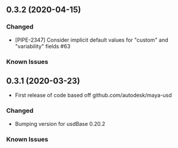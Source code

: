 ## 0.3.2 (2020-04-15)

### Changed
+ [PIPE-2347] Consider implicit default values for "custom" and "variability" fields #63

### Known Issues

## 0.3.1 (2020-03-23)
+ First release of code based off github.com/autodesk/maya-usd 

### Changed
+ Bumping version for usdBase 0.20.2


### Known Issues


